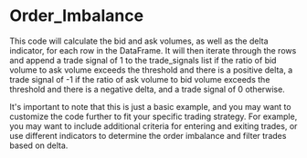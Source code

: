 # Order_Imbalance

This code will calculate the bid and ask volumes, as well as the delta indicator, for each row in the DataFrame. It will then iterate through the rows and append a trade signal of 1 to the trade_signals list if the ratio of bid volume to ask volume exceeds the threshold and there is a positive delta, a trade signal of -1 if the ratio of ask volume to bid volume exceeds the threshold and there is a negative delta, and a trade signal of 0 otherwise.

It's important to note that this is just a basic example, and you may want to customize the code further to fit your specific trading strategy. For example, you may want to include additional criteria for entering and exiting trades, or use different indicators to determine the order imbalance and filter trades based on delta.
